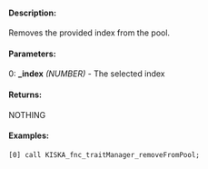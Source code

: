 #### Description:
Removes the provided index from the pool.

#### Parameters:
0: **_index** *(NUMBER)* - The selected index

#### Returns:
NOTHING

#### Examples:
```sqf
[0] call KISKA_fnc_traitManager_removeFromPool;
```

